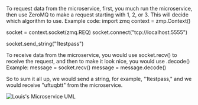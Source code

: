 To request data from the microservice, first, you much run the microservice, then use ZeroMQ to make a request starting with 1, 2, or 3. This will decide which algorithm to use.
Example code:
import zmq 
context = zmp.Context()

socket = context.socket(zmq.REQ)
socket.connect("tcp://localhost:5555")

socket.send_string("1testpass")

To receive data from the microservice, you would use socket.recv() to receive the request, and then to make it look nice, you would use .decode()
Example:
message = socket.recv()
message = message.decode()

So to sum it all up, we would send a string, for example, "1testpass," and we would receive "uftuqbtt" from the microservice.

![Louis's Microservice UML](https://github.com/JacobBeitler/CS-361-Assignment-5-Jacob-Beitler/assets/114364528/0eac8e4b-c3ce-47ea-a7e2-dfe3e6d4513c)
